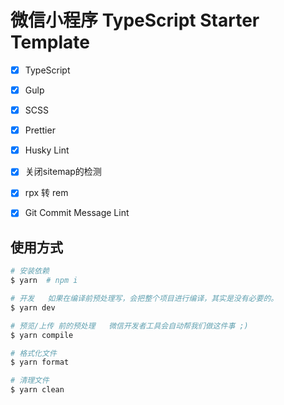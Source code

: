# 微信小程序 TypeScript Starter Template

- [x] TypeScript
- [x] Gulp
- [x] SCSS
- [x] Prettier
- [x] Husky Lint
- [x] 关闭sitemap的检测
- [x] rpx 转 rem
- [x] Git Commit Message Lint


## 使用方式

```bash
# 安装依赖
$ yarn  # npm i

# 开发   如果在编译前预处理写，会把整个项目进行编译，其实是没有必要的。
$ yarn dev

# 预览/上传 前的预处理   微信开发者工具会自动帮我们做这件事 ;)
$ yarn compile

# 格式化文件
$ yarn format

# 清理文件
$ yarn clean
```
